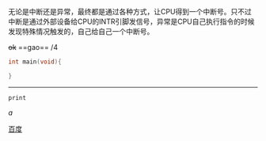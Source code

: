 无论是中断还是异常，最终都是通过各种方式，让CPU得到一个中断号。只不过中断是通过外部设备给CPU的INTR引脚发信号，异常是CPU自己执行指令的时候发现特殊情况触发的，自己给自己一个中断号。

~~ok~~
==gao==
/4

```c
int main(void){

}
```
---

`print`

*a*

[百度](www.baidu.com)


